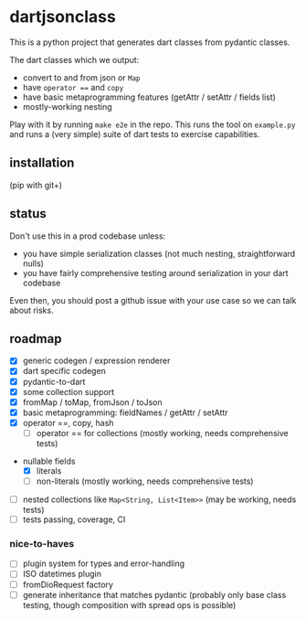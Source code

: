 # dartjsonclass

This is a python project that generates dart classes from pydantic classes.

The dart classes which we output:
- convert to and from json or `Map`
- have `operator ==` and `copy`
- have basic metaprogramming features (getAttr / setAttr / fields list)
- mostly-working nesting

Play with it by running `make e2e` in the repo. This runs the tool on `example.py` and runs a (very simple) suite of dart tests to exercise capabilities.

## installation

(pip with git+)

## status

Don't use this in a prod codebase unless:
- you have simple serialization classes (not much nesting, straightforward nulls)
- you have fairly comprehensive testing around serialization in your dart codebase

Even then, you should post a github issue with your use case so we can talk about risks.

## roadmap

- [x] generic codegen / expression renderer
- [x] dart specific codegen
- [x] pydantic-to-dart
- [x] some collection support
- [x] fromMap / toMap, fromJson / toJson
- [x] basic metaprogramming: fieldNames / getAttr / setAttr
- [x] operator ==, copy, hash
  - [ ] operator == for collections (mostly working, needs comprehensive tests)
- nullable fields
  - [x] literals
  - [ ] non-literals (mostly working, needs comprehensive tests)
- [ ] nested collections like `Map<String, List<Item>>` (may be working, needs tests)
- [ ] tests passing, coverage, CI

### nice-to-haves

- [ ] plugin system for types and error-handling
- [ ] ISO datetimes plugin
- [ ] fromDioRequest factory
- [ ] generate inheritance that matches pydantic (probably only base class testing, though composition with spread ops is possible)
